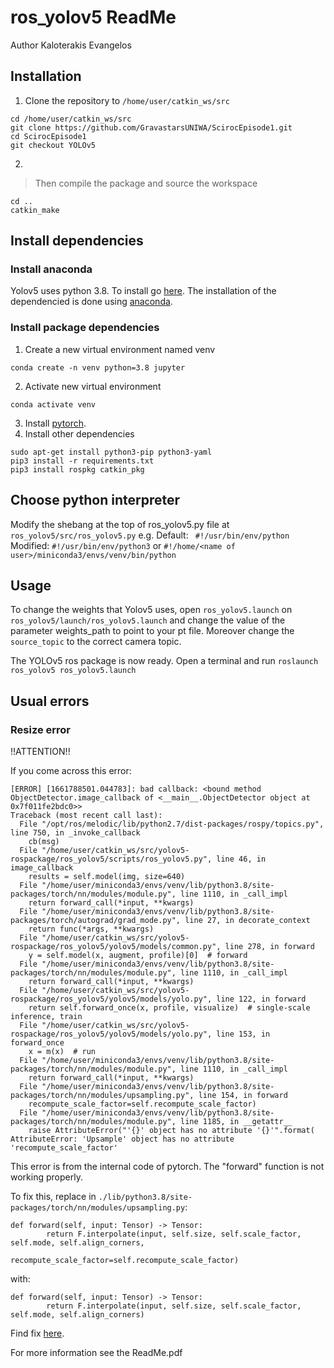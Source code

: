 # ros_yolov5 ReadMe
Author Kaloterakis Evangelos
## Installation
1. Clone the repository to ```/home/user/catkin_ws/src```
```
cd /home/user/catkin_ws/src
git clone https://github.com/GravastarsUNIWA/ScirocEpisode1.git
cd ScirocEpisode1
git checkout YOLOv5
```
2. 
>Then compile the package and source the workspace
```
cd ..
catkin_make
```

## Install dependencies
### Install anaconda
Yolov5 uses python 3.8. To install go [here](https://tech.serhatteker.com/post/2019-12/upgrade-python38-on-ubuntu/). The installation of the dependencied is done using [anaconda](https://docs.conda.io/projects/conda/en/latest/user-guide/install/linux.html). 

### Install package dependencies
1. Create a new virtual environment named venv
```
conda create -n venv python=3.8 jupyter
```
2. Activate new virtual environment
```
conda activate venv
```
3. Install [pytorch](https://pytorch.org/get-started/locally/).
4. Install other dependencies 
```
sudo apt-get install python3-pip python3-yaml
pip3 install -r requirements.txt
pip3 install rospkg catkin_pkg
```

## Choose python interpreter
Modify the shebang at the top of ros_yolov5.py file at ```ros_yolov5/src/ros_yolov5.py```
e.g. Default: ``` #!/usr/bin/env/python```
Modified: ```#!/usr/bin/env/python3``` or ```#!/home/<name of user>/miniconda3/envs/venv/bin/python```

## Usage
To change the weights that Yolov5 uses, open ```ros_yolov5.launch``` on ```ros_yolov5/launch/ros_yolov5.launch``` and change the value of the parameter weights_path to point to your pt file. Moreover change the ```source_topic``` to the correct camera topic.

The YOLOv5 ros package is now ready. Open a terminal and run ```roslaunch ros_yolov5 ros_yolov5.launch```

## Usual errors
### Resize error

!!ATTENTION!!

If you come across this error:

```
[ERROR] [1661788501.044783]: bad callback: <bound method ObjectDetector.image_callback of <__main__.ObjectDetector object at 0x7f011fe2bdc0>>
Traceback (most recent call last):
  File "/opt/ros/melodic/lib/python2.7/dist-packages/rospy/topics.py", line 750, in _invoke_callback
    cb(msg)
  File "/home/user/catkin_ws/src/yolov5-rospackage/ros_yolov5/scripts/ros_yolov5.py", line 46, in image_callback
    results = self.model(img, size=640)
  File "/home/user/miniconda3/envs/venv/lib/python3.8/site-packages/torch/nn/modules/module.py", line 1110, in _call_impl
    return forward_call(*input, **kwargs)
  File "/home/user/miniconda3/envs/venv/lib/python3.8/site-packages/torch/autograd/grad_mode.py", line 27, in decorate_context
    return func(*args, **kwargs)
  File "/home/user/catkin_ws/src/yolov5-rospackage/ros_yolov5/yolov5/models/common.py", line 278, in forward
    y = self.model(x, augment, profile)[0]  # forward
  File "/home/user/miniconda3/envs/venv/lib/python3.8/site-packages/torch/nn/modules/module.py", line 1110, in _call_impl
    return forward_call(*input, **kwargs)
  File "/home/user/catkin_ws/src/yolov5-rospackage/ros_yolov5/yolov5/models/yolo.py", line 122, in forward
    return self.forward_once(x, profile, visualize)  # single-scale inference, train
  File "/home/user/catkin_ws/src/yolov5-rospackage/ros_yolov5/yolov5/models/yolo.py", line 153, in forward_once
    x = m(x)  # run
  File "/home/user/miniconda3/envs/venv/lib/python3.8/site-packages/torch/nn/modules/module.py", line 1110, in _call_impl
    return forward_call(*input, **kwargs)
  File "/home/user/miniconda3/envs/venv/lib/python3.8/site-packages/torch/nn/modules/upsampling.py", line 154, in forward
    recompute_scale_factor=self.recompute_scale_factor)
  File "/home/user/miniconda3/envs/venv/lib/python3.8/site-packages/torch/nn/modules/module.py", line 1185, in __getattr__
    raise AttributeError("'{}' object has no attribute '{}'".format(
AttributeError: 'Upsample' object has no attribute 'recompute_scale_factor'
```
This error is from the internal code of pytorch. The "forward" function is not working properly.

To fix this, replace in ```./lib/python3.8/site-packages/torch/nn/modules/upsampling.py```:

```
def forward(self, input: Tensor) -> Tensor:
        return F.interpolate(input, self.size, self.scale_factor, self.mode, self.align_corners,
                         recompute_scale_factor=self.recompute_scale_factor)
```

with:

```
def forward(self, input: Tensor) -> Tensor:
        return F.interpolate(input, self.size, self.scale_factor, self.mode, self.align_corners)
```

Find fix [here](https://github.com/openai/DALL-E/issues/54#issuecomment-1092826376).

For more information see the ReadMe.pdf